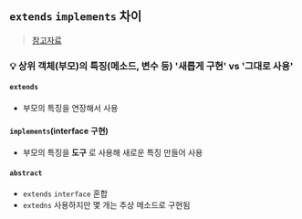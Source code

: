 ## `extends` `implements` 차이
> [참고자료](https://wooono.tistory.com/261)
### 💡 상위 객체(부모)의 특징(메소드, 변수 등) '새롭게 구현' vs '그대로 사용'
#### `extends`
- 부모의 특징을 연장해서 사용

#### `implements`(interface 구현)
- 부모의 특징을 **도구** 로 사용해 새로운 특징 만들어 사용

#### `abstract` 
- `extends` `interface` 혼합
- `extedns` 사용하지만 몇 개는 추상 메소드로 구현됨
